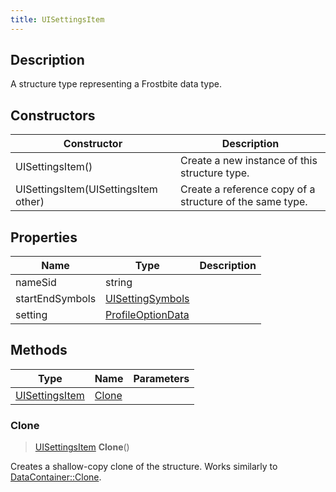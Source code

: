 ```yaml
---
title: UISettingsItem
---
```

## Description

A structure type representing a Frostbite data type.

## Constructors

| Constructor                          | Description                                              |
| ------------------------------------ | -------------------------------------------------------- |
| UISettingsItem()                     | Create a new instance of this structure type.            |
| UISettingsItem(UISettingsItem other) | Create a reference copy of a structure of the same type. |

## Properties

| Name            | Type                                   | Description |
| --------------- | -------------------------------------- | ----------- |
| nameSid         | string                                 |             |
| startEndSymbols | [UISettingSymbols](UISettingSymbols)   |             |
| setting         | [ProfileOptionData](ProfileOptionData) |             |

## Methods

| Type                             | Name            | Parameters |
| -------------------------------- | --------------- | ---------- |
| [UISettingsItem](UISettingsItem) | [Clone](#clone) |            |

### Clone

> [UISettingsItem](UISettingsItem) **Clone**()

Creates a shallow-copy clone of the structure. Works similarly to [DataContainer::Clone](/vext/ref/shared/class/datacontainer#clone).
